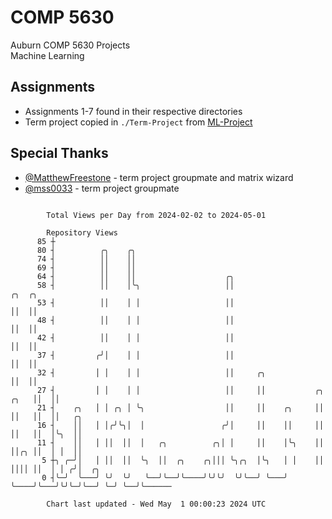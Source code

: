 # COMP 5630
Auburn COMP 5630 Projects  
Machine Learning

## Assignments
- Assignments 1-7 found in their respective directories
- Term project copied in `./Term-Project` from [ML-Project](https://github.com/wumphlett/ML-Project)

## Special Thanks
- [@MatthewFreestone](https://github.com/MatthewFreestone) - term project groupmate and matrix wizard
- [@mss0033](https://github.com/mss0033) - term project groupmate

```

        Total Views per Day from 2024-02-02 to 2024-05-01

        Repository Views
      85 ┼
      80 ┤          ╭╮    ╭╮
      74 ┤          ││    ││
      69 ┤          ││    ││
      64 ┤          ││    ││                    ╭╮
      58 ┤          ││    │╰╮                   ││                            ╭╮  ╭╮
      53 ┤          ││    │ │                   ││                            ││  ││
      48 ┤          ││    │ │                   ││                            ││  ││
      42 ┤          ││    │ │                   ││                            ││  ││
      37 ┤         ╭╯│    │ │                   ││                            ││  ││
      32 ┤         │ │    │ │                   ││     ╭╮                     ││  ││
      27 ┤         │ │    │ │                   ││     ││           ╭╮   ╭╮   ││  ││
      21 ┤    ╭╮   │ │ ╭╮ │ ╰╮                  ││     ││    ╭╮     ││   ││   ││  ││   ╭╮
      16 ┤    ││   │ │╭╯╰╮│  │                 ╭╯│     ││    ││     ││   ││   ││  │╰╮  ││
      11 ┤    ││   │ ││  ││  │   ╭╮          ╭╮│ │     ││    │╰╮    ││   ││╭╮ ││  │ │  ││
       5 ┼╮ ╭─╯│   │ ││  ││  ╰╮  ││  ╭╮    ╭╮│││ ╰╮╭╮  │╰╮   │ │    ││   ││││ ││  │ │ ╭╯│  ╭╮
       0 ┤╰─╯  ╰───╯ ╰╯  ╰╯   ╰──╯╰──╯╰────╯╰╯╰╯  ╰╯╰──╯ ╰───╯ ╰────╯╰───╯╰╯╰─╯╰──╯ ╰─╯ ╰──╯╰──────

        Chart last updated - Wed May  1 00:00:23 2024 UTC
        
```
